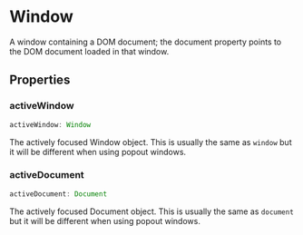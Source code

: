 <!--
 * @Author: haifeng.lu haifeng.lu@ly.com
 * @Date: 2022-12-21 10:48:27
 * @LastEditors: haifeng.lu
 * @LastEditTime: 2022-12-21 10:48:28
 * @Description: 
-->
# Window

A window containing a DOM document; the document property points to the DOM document loaded in that window.

## Properties

### activeWindow

```ts
activeWindow: Window
```

The actively focused Window object. This is usually the same as `window` but
it will be different when using popout windows.

### activeDocument

```ts
activeDocument: Document
```

The actively focused Document object. This is usually the same as `document` but
it will be different when using popout windows.
